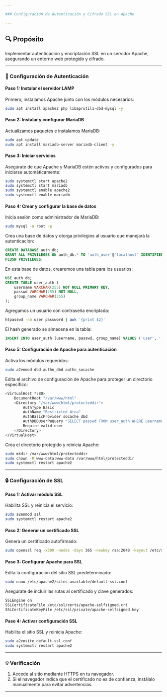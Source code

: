 ```yaml
---

### Configuración de Autenticación y Cifrado SSL en Apache

---
```


## **🔍 Propósito**
Implementar autenticación y encriptación SSL en un servidor Apache, asegurando un entorno web protegido y cifrado.

---

### **🔐 Configuración de Autenticación**

#### **Paso 1: Instalar el servidor LAMP**

Primero, instalamos Apache junto con los módulos necesarios:

```bash
sudo apt install apache2 php libaprutil1-dbd-mysql -y
```

#### **Paso 2: Instalar y configurar MariaDB**

Actualizamos paquetes e instalamos MariaDB:

```bash
sudo apt update
sudo apt install mariadb-server mariadb-client -y
```

#### **Paso 3: Iniciar servicios**

Asegúrate de que Apache y MariaDB estén activos y configurados para iniciarse automáticamente:

```bash
sudo systemctl start apache2
sudo systemctl start mariadb
sudo systemctl enable apache2
sudo systemctl enable mariadb
```

#### **Paso 4: Crear y configurar la base de datos**

Inicia sesión como administrador de MariaDB:

```bash
sudo mysql -u root -p
```

Crea una base de datos y otorga privilegios al usuario que manejará la autenticación:

```sql
CREATE DATABASE auth_db;
GRANT ALL PRIVILEGES ON auth_db.* TO 'auth_user'@'localhost' IDENTIFIED BY 'secure_password';
FLUSH PRIVILEGES;
```

En esta base de datos, crearemos una tabla para los usuarios:

```sql
USE auth_db;
CREATE TABLE user_auth (
    username VARCHAR(255) NOT NULL PRIMARY KEY,
    passwd VARCHAR(255) NOT NULL,
    group_name VARCHAR(255)
);
```

Agregamos un usuario con contraseña encriptada:

```bash
htpasswd -nb user password | awk '{print $2}' 
```

El hash generado se almacena en la tabla:

```sql
INSERT INTO user_auth (username, passwd, group_name) VALUES ('user', '{SHA}hash_generado', 'group1');
```

#### **Paso 5: Configuración de Apache para autenticación**

Activa los módulos requeridos:

```bash
sudo a2enmod dbd authn_dbd authn_socache
```

Edita el archivo de configuración de Apache para proteger un directorio específico:

```bash
<VirtualHost *:80>
    DocumentRoot "/var/www/html"
    <Directory "/var/www/html/protecteddir">
        AuthType Basic
        AuthName "Restricted Area"
        AuthBasicProvider socache dbd
        AuthDBDUserPWQuery "SELECT passwd FROM user_auth WHERE username = %s"
        Require valid-user
    </Directory>
</VirtualHost>
```

Crea el directorio protegido y reinicia Apache:

```bash
sudo mkdir /var/www/html/protecteddir
sudo chown -R www-data:www-data /var/www/html/protecteddir
sudo systemctl restart apache2
```

---

### **🔒 Configuración de SSL**

#### **Paso 1: Activar módulo SSL**

Habilita SSL y reinicia el servicio:

```bash
sudo a2enmod ssl
sudo systemctl restart apache2
```

#### **Paso 2: Generar un certificado SSL**

Genera un certificado autofirmado:

```bash
sudo openssl req -x509 -nodes -days 365 -newkey rsa:2048 -keyout /etc/ssl/private/apache-selfsigned.key -out /etc/ssl/certs/apache-selfsigned.crt
```

#### **Paso 3: Configurar Apache para SSL**

Edita la configuración del sitio SSL predeterminado:

```bash
sudo nano /etc/apache2/sites-available/default-ssl.conf
```

Asegúrate de incluir las rutas al certificado y clave generados:

```bash
SSLEngine on
SSLCertificateFile /etc/ssl/certs/apache-selfsigned.crt
SSLCertificateKeyFile /etc/ssl/private/apache-selfsigned.key
```

#### **Paso 4: Activar configuración SSL**

Habilita el sitio SSL y reinicia Apache:

```bash
sudo a2ensite default-ssl.conf
sudo systemctl restart apache2
```

---

### **💡 Verificación**
1. Accede al sitio mediante HTTPS en tu navegador.
2. Si el navegador indica que el certificado no es de confianza, instálalo manualmente para evitar advertencias.

---
